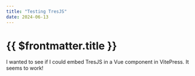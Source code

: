 ```yaml
---
title: "Testing TresJS"
date: 2024-06-13
---
```


# {{ $frontmatter.title }}

<script setup>
// @ts-ignore
import TresJsSample from '../../components/TresJsSample.vue'
</script>

I wanted to see if I could embed TresJS in a Vue component in VitePress. It seems to work!

<TresJsSample />
